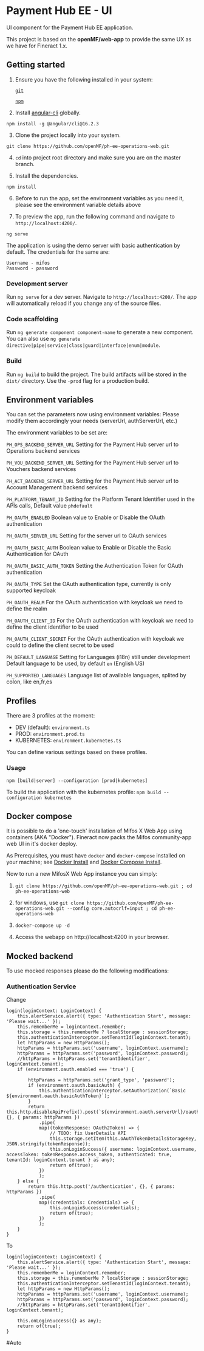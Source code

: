 # Payment Hub EE - UI

UI component for the Payment Hub EE application.

This project is based on the **openMF/web-app** to provide the same UX as we have for Fineract 1.x.


## Getting started

1. Ensure you have the following installed in your system:

    [`git`](https://git-scm.com/downloads)

    [`npm`](https://nodejs.org/en/download/)

2. Install [angular-cli](https://github.com/angular/angular-cli) globally.
```
npm install -g @angular/cli@16.2.3
```

3. Clone the project locally into your system.
```
git clone https://github.com/openMF/ph-ee-operations-web.git
```

4. `cd` into project root directory and make sure you are on the master branch.

5. Install the dependencies.
```
npm install
```

6. Before to run the app, set the environment variables as you need it, please see the environment variable details above

7. To preview the app, run the following command and navigate to `http://localhost:4200/`.
```
ng serve
```

The application is using the demo server with basic authentication by default. The credentials for the same are:
 
    Username - mifos
    Password - password


### Development server

Run `ng serve` for a dev server. Navigate to `http://localhost:4200/`. The app will automatically reload if you change any of the source files.

### Code scaffolding

Run `ng generate component component-name` to generate a new component. You can also use
`ng generate directive|pipe|service|class|guard|interface|enum|module`.

### Build

Run `ng build` to build the project. The build artifacts will be stored in the `dist/` directory. Use the `-prod` flag for a production build.


## Environment variables

You can set the parameters now using environment variables:
Please modify them accordingly your needs (serverUrl, authServerUrl, etc.)

The environment variables to be set are:


`PH_OPS_BACKEND_SERVER_URL`
Setting for the Payment Hub server url to Operations backend services

`PH_VOU_BACKEND_SERVER_URL`
Setting for the Payment Hub server url to Vouchers backend services

`PH_ACT_BACKEND_SERVER_URL`
Setting for the Payment Hub server url to Account Management backend services

`PH_PLATFORM_TENANT_ID`
Setting for the Platform Tenant Identifier used in the APIs calls, Default value `phdefault`

`PH_OAUTH_ENABLED`
Boolean value to Enable or Disable the OAuth authentication

`PH_OAUTH_SERVER_URL`
Setting for the server url to OAuth services

`PH_OAUTH_BASIC_AUTH`
Boolean value to Enable or Disable the Basic Authentication for OAuth

`PH_OAUTH_BASIC_AUTH_TOKEN`
Setting the Authentication Token for OAuth authentication

`PH_OAUTH_TYPE`
Set the OAuth authentication type, currently is only supported keycloak

`PH_OAUTH_REALM`
For the OAuth authentication with keycloak we need to define the realm

`PH_OAUTH_CLIENT_ID`
For the OAuth authentication with keycloak we need to define the client identifier to be used

`PH_OAUTH_CLIENT_SECRET`
For the OAuth authentication with keycloak we could to define the client secret to be used

`PH_DEFAULT_LANGUAGE`
Setting for Languages (i18n) still under development
Default language to be used, by default `en` (English US)

`PH_SUPPORTED_LANGUAGES`
Language list of available languages, splited by colon, like en,fr,es

## Profiles

There are 3 profiles at the moment:
- DEV (default): `environment.ts` 
- PROD: `environment.prod.ts`
- KUBERNETES: `environment.kubernetes.ts`

You can define various settings based on these profiles.

### Usage

`npm [build|server] --configuration [prod|kubernetes]`

To build the application with the kubernetes profile: `npm build --configuration kubernetes`

## Docker compose
It is possible to do a 'one-touch' installation of Mifos X Web App using containers (AKA "Docker").
Fineract now packs the Mifos community-app web UI in it's docker deploy.

As Prerequisites, you must have `docker` and `docker-compose` installed on your machine; see
[Docker Install](https://docs.docker.com/install/) and
[Docker Compose Install](https://docs.docker.com/compose/install/).

Now to run a new MifosX Web App instance you can simply:

1. `git clone https://github.com/openMF/ph-ee-operations-web.git ; cd ph-ee-operations-web`

1. for windows, use `git clone https://github.com/openMF/ph-ee-operations-web.git --config core.autocrlf=input ; cd ph-ee-operations-web`

2. `docker-compose up -d`

3. Access the webapp on http://localhost:4200 in your browser.

## Mocked backend

To use mocked responses please do the following modifications:


### Authentication Service

Change

    login(loginContext: LoginContext) {
        this.alertService.alert({ type: 'Authentication Start', message: 'Please wait...' });
        this.rememberMe = loginContext.remember;
        this.storage = this.rememberMe ? localStorage : sessionStorage;
        this.authenticationInterceptor.setTenantId(loginContext.tenant);
        let httpParams = new HttpParams();
        httpParams = httpParams.set('username', loginContext.username);
        httpParams = httpParams.set('password', loginContext.password);
        //httpParams = httpParams.set('tenantIdentifier', loginContext.tenant);
        if (environment.oauth.enabled === 'true') {

            httpParams = httpParams.set('grant_type', 'password');
            if (environment.oauth.basicAuth) {
                this.authenticationInterceptor.setAuthorization(`Basic ${environment.oauth.basicAuthToken}`);
            }
            return this.http.disableApiPrefix().post(`${environment.oauth.serverUrl}/oauth/token`, {}, { params: httpParams })
                .pipe(
                map((tokenResponse: OAuth2Token) => {
                    // TODO: fix UserDetails API
                    this.storage.setItem(this.oAuthTokenDetailsStorageKey, JSON.stringify(tokenResponse));
                    this.onLoginSuccess({ username: loginContext.username, accessToken: tokenResponse.access_token, authenticated: true, tenantId: loginContext.tenant } as any);
                    return of(true);
                })
                );
        } else {
            return this.http.post('/authentication', {}, { params: httpParams })
                .pipe(
                map((credentials: Credentials) => {
                    this.onLoginSuccess(credentials);
                    return of(true);
                })
                );
        }
    }

To

   
    login(loginContext: LoginContext) {
        this.alertService.alert({ type: 'Authentication Start', message: 'Please wait...' });
        this.rememberMe = loginContext.remember;
        this.storage = this.rememberMe ? localStorage : sessionStorage;
        this.authenticationInterceptor.setTenantId(loginContext.tenant);
        let httpParams = new HttpParams();
        httpParams = httpParams.set('username', loginContext.username);
        httpParams = httpParams.set('password', loginContext.password);
        //httpParams = httpParams.set('tenantIdentifier', loginContext.tenant);
       
        this.onLoginSuccess({} as any);
        return of(true);
    }

#Auto
